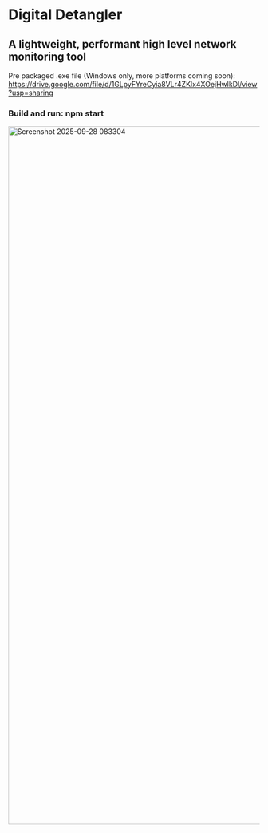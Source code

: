 # Digital Detangler
## A lightweight, performant high level network monitoring tool
Pre packaged .exe file (Windows only, more platforms coming soon): https://drive.google.com/file/d/1GLpyFYreCyia8VLr4ZKlx4XOejHwlkDl/view?usp=sharing
### Build and run: npm start

<img width="1400" height="1400" alt="Screenshot 2025-09-28 083304" src="https://github.com/user-attachments/assets/cd265a3b-4ba3-4d7e-996a-45a685204c1c" />
